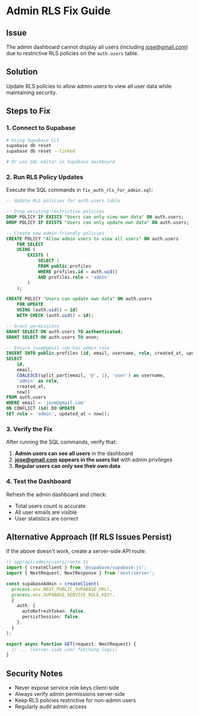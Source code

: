 # Admin RLS Fix Guide

## Issue
The admin dashboard cannot display all users (including jose@gmail.com) due to restrictive RLS policies on the `auth.users` table.

## Solution
Update RLS policies to allow admin users to view all user data while maintaining security.

## Steps to Fix

### 1. Connect to Supabase
```bash
# Using Supabase CLI
supabase db reset
supabase db reset --linked

# Or use SQL editor in Supabase dashboard
```

### 2. Run RLS Policy Updates
Execute the SQL commands in `fix_auth_rls_for_admin.sql`:

```sql
-- Update RLS policies for auth.users table

-- Drop existing restrictive policies
DROP POLICY IF EXISTS "Users can only view own data" ON auth.users;
DROP POLICY IF EXISTS "Users can only update own data" ON auth.users;

-- Create new admin-friendly policies
CREATE POLICY "Allow admin users to view all users" ON auth.users
    FOR SELECT 
    USING (
        EXISTS (
            SELECT 1 
            FROM public.profiles 
            WHERE profiles.id = auth.uid() 
            AND profiles.role = 'admin'
        )
    );

CREATE POLICY "Users can update own data" ON auth.users
    FOR UPDATE 
    USING (auth.uid() = id)
    WITH CHECK (auth.uid() = id);

-- Grant permissions
GRANT SELECT ON auth.users TO authenticated;
GRANT SELECT ON auth.users TO anon;

-- Ensure jose@gmail.com has admin role
INSERT INTO public.profiles (id, email, username, role, created_at, updated_at)
SELECT 
    id,
    email,
    COALESCE(split_part(email, '@', 1), 'user') as username,
    'admin' as role,
    created_at,
    now()
FROM auth.users 
WHERE email = 'jose@gmail.com'
ON CONFLICT (id) DO UPDATE 
SET role = 'admin', updated_at = now();
```

### 3. Verify the Fix
After running the SQL commands, verify that:

1. **Admin users can see all users** in the dashboard
2. **jose@gmail.com appears in the users list** with admin privileges
3. **Regular users can only see their own data**

### 4. Test the Dashboard
Refresh the admin dashboard and check:
- Total users count is accurate
- All user emails are visible
- User statistics are correct

## Alternative Approach (If RLS Issues Persist)

If the above doesn't work, create a server-side API route:

```typescript
// app/api/admin/users/route.ts
import { createClient } from '@supabase/supabase-js';
import { NextRequest, NextResponse } from 'next/server';

const supabaseAdmin = createClient(
  process.env.NEXT_PUBLIC_SUPABASE_URL!,
  process.env.SUPABASE_SERVICE_ROLE_KEY!,
  {
    auth: {
      autoRefreshToken: false,
      persistSession: false,
    },
  }
);

export async function GET(request: NextRequest) {
  // ... (server-side user fetching logic)
}
```

## Security Notes
- Never expose service role keys client-side
- Always verify admin permissions server-side
- Keep RLS policies restrictive for non-admin users
- Regularly audit admin access